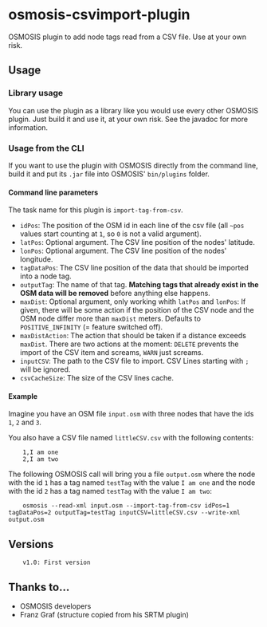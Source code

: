 # osmosis-csvimport-plugin
OSMOSIS plugin to add node tags read from a CSV file. Use at your own risk.

 

## Usage ##
### Library usage ###
You can use the plugin as a library like you would use every other OSMOSIS plugin. Just build it and use it, at your own risk. See the javadoc for more information.

### Usage from the CLI ###
If you want to use the plugin with OSMOSIS directly from the command line, build it and put its `.jar` file into OSMOSIS' `bin/plugins` folder. 

#### Command line parameters ####

The task name for this plugin is `import-tag-from-csv`.

- `idPos`: The position of the OSM id in each line of the csv file (all `~pos` values start counting at `1`, so `0` is not a valid argument).
- `latPos`: Optional argument. The CSV line position of the nodes' latitude.
- `lonPos`: Optional argument. The CSV line position of the nodes' longitude.
- `tagDataPos`: The CSV line position of the data that should be imported into a node tag.
- `outputTag`: The name of that tag. **Matching tags that already exist in the OSM data will be removed** before anything else happens.
- `maxDist`: Optional argument, only working whith `latPos` and `lonPos`: If given, there will be some action if the position of the CSV node and the OSM node differ more than `maxDist` meters. Defaults to `POSITIVE_INFINITY` (= feature switched off).
- `maxDistAction`: The action that should be taken if a distance exceeds `maxDist`. There are two actions at the moment: `DELETE` prevents the import of the CSV item and screams, `WARN` just screams.
- `inputCSV`: The path to the CSV file to import. CSV Lines starting with `;` will be ignored.
- `csvCacheSize`: The size of the CSV lines cache.

#### Example ####
Imagine you have an OSM file `input.osm` with three nodes that have the ids `1`, `2` and `3`.

You also have a CSV file named `littleCSV.csv` with the following contents: 

        1,I am one
        2,I am two

The following OSMOSIS call will bring you a file `output.osm` where the node with the id `1` has a tag named `testTag` with the value `I am one` and the node with the id `2` has a tag named `testTag` with the value `I am two`:

        osmosis --read-xml input.osm --import-tag-from-csv idPos=1 tagDataPos=2 outputTag=testTag inputCSV=littleCSV.csv --write-xml output.osm

## Versions ##

        v1.0: First version

## Thanks to... ##

- OSMOSIS developers
- Franz Graf (structure copied from his SRTM plugin)